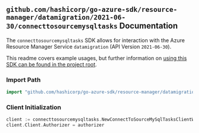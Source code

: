 
## `github.com/hashicorp/go-azure-sdk/resource-manager/datamigration/2021-06-30/connecttosourcemysqltasks` Documentation

The `connecttosourcemysqltasks` SDK allows for interaction with the Azure Resource Manager Service `datamigration` (API Version `2021-06-30`).

This readme covers example usages, but further information on [using this SDK can be found in the project root](https://github.com/hashicorp/go-azure-sdk/tree/main/docs).

### Import Path

```go
import "github.com/hashicorp/go-azure-sdk/resource-manager/datamigration/2021-06-30/connecttosourcemysqltasks"
```


### Client Initialization

```go
client := connecttosourcemysqltasks.NewConnectToSourceMySqlTasksClientWithBaseURI("https://management.azure.com")
client.Client.Authorizer = authorizer
```

